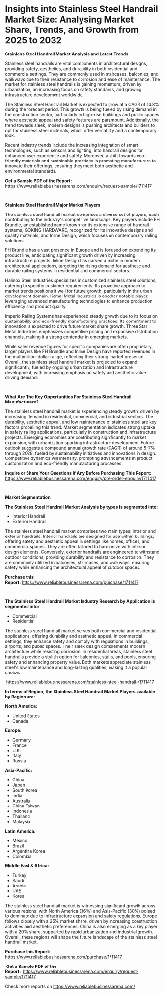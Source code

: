 <p><h1>Insights into Stainless Steel Handrail Market Size: Analysing Market Share, Trends, and Growth from 2025 to 2032</h1></p><p><strong>Stainless Steel Handrail Market Analysis and Latest Trends</strong></p>
<p><p>Stainless steel handrails are vital components in architectural designs, providing safety, aesthetics, and durability in both residential and commercial settings. They are commonly used in staircases, balconies, and walkways due to their resistance to corrosion and ease of maintenance. The market for stainless steel handrails is gaining momentum, driven by urbanization, an increasing focus on safety standards, and growing infrastructure development worldwide.</p><p>The Stainless Steel Handrail Market is expected to grow at a CAGR of 14.8% during the forecast period. This growth is being fueled by rising demand in the construction sector, particularly in high-rise buildings and public spaces where aesthetic appeal and safety features are paramount. Additionally, the trend towards sleek, modern designs is pushing architects and builders to opt for stainless steel materials, which offer versatility and a contemporary look.</p><p>Recent industry trends include the increasing integration of smart technologies, such as sensors and lighting, into handrail designs for enhanced user experience and safety. Moreover, a shift towards eco-friendly materials and sustainable practices is prompting manufacturers to innovate their offerings, ensuring they meet both aesthetic and environmental standards.</p></p>
<p><strong>Get a Sample PDF of the Report:&nbsp;</strong> <a href="https://www.reliablebusinessarena.com/enquiry/request-sample/1711417?utm_campaign=2137&utm_medium=2&utm_source=Github&utm_content=ia&utm_term=04042025&utm_id=stainless-steel-handrail">https://www.reliablebusinessarena.com/enquiry/request-sample/1711417</a></p>
<p>&nbsp;</p>
<p><strong>Stainless Steel Handrail Major Market Players</strong></p>
<p><p>The stainless steel handrail market comprises a diverse set of players, each contributing to the industry's competitive landscape. Key players include FH Brundle, an established name known for its extensive range of handrail systems; GOKING HARDWARE, recognized for its innovative designs and quality materials; and Inline Design, which focuses on contemporary railing solutions.</p><p>FH Brundle has a vast presence in Europe and is focused on expanding its product line, anticipating significant growth driven by increasing infrastructure projects. Inline Design has carved a niche in modern architectural applications, targeting the rising demand for aesthetic and durable railing systems in residential and commercial sectors.</p><p>Halinox Steel Industries specializes in customized stainless steel solutions, catering to specific customer requirements. Its proactive approach to market trends positions it well for future growth, particularly in the urban development domain. Kamal Metal Industries is another notable player, leveraging advanced manufacturing technologies to enhance production efficiency and product quality.</p><p>Imperio Railing Systems has experienced steady growth due to its focus on sustainability and eco-friendly manufacturing practices. Its commitment to innovation is expected to drive future market share growth. Three Star Metal Industries emphasizes competitive pricing and expansive distribution channels, making it a strong contender in emerging markets.</p><p>While sales revenue figures for specific companies are often proprietary, larger players like FH Brundle and Inline Design have reported revenues in the multimillion-dollar range, reflecting their strong market presence. Overall, the stainless steel handrail market is projected to expand significantly, fueled by ongoing urbanization and infrastructure development, with increasing emphasis on safety and aesthetic value driving demand.</p></p>
<p>&nbsp;</p>
<p><strong>What Are The Key Opportunities For Stainless Steel Handrail Manufacturers?</strong></p>
<p><p>The stainless steel handrail market is experiencing steady growth, driven by increasing demand in residential, commercial, and industrial sectors. The durability, aesthetic appeal, and low maintenance of stainless steel are key factors propelling this trend. Market segmentation indicates strong uptake in safety railing applications, particularly in construction and infrastructure projects. Emerging economies are contributing significantly to market expansion, with urbanization sparking infrastructure development. Future outlook suggests a compound annual growth rate (CAGR) of around 5-7% through 2028, fueled by sustainability initiatives and innovations in design. Competitive dynamics will intensify, prompting advancements in product customization and eco-friendly manufacturing processes.</p></p>
<p><strong>Inquire or Share Your Questions If Any Before Purchasing This Report:</strong> <a href="https://www.reliablebusinessarena.com/enquiry/pre-order-enquiry/1711417?utm_campaign=2137&utm_medium=2&utm_source=Github&utm_content=ia&utm_term=04042025&utm_id=stainless-steel-handrail">https://www.reliablebusinessarena.com/enquiry/pre-order-enquiry/1711417</a></p>
<p>&nbsp;</p>
<p><strong>Market Segmentation</strong></p>
<p><strong>The Stainless Steel Handrail Market Analysis by types is segmented into:</strong></p>
<p><ul><li>Interior Handrail</li><li>Exterior Handrail</li></ul></p>
<p><p>The stainless steel handrail market comprises two main types: interior and exterior handrails. Interior handrails are designed for use within buildings, offering safety and aesthetic appeal in settings like homes, offices, and commercial spaces. They are often tailored to harmonize with interior design elements. Conversely, exterior handrails are engineered to withstand outdoor conditions, providing durability and resistance to corrosion. They are commonly utilized in balconies, staircases, and walkways, ensuring safety while enhancing the architectural appeal of outdoor spaces.</p></p>
<p><strong>Purchase this Report:&nbsp;</strong><a href="https://www.reliablebusinessarena.com/purchase/1711417?utm_campaign=2137&utm_medium=2&utm_source=Github&utm_content=ia&utm_term=04042025&utm_id=stainless-steel-handrail">https://www.reliablebusinessarena.com/purchase/1711417</a></p>
<p>&nbsp;</p>
<p><strong>The Stainless Steel Handrail Market Industry Research by Application is segmented into:</strong></p>
<p><ul><li>Commercial</li><li>Residential</li></ul></p>
<p><p>The stainless steel handrail market serves both commercial and residential applications, offering durability and aesthetic appeal. In commercial settings, they enhance safety and comply with regulations in buildings, airports, and public spaces. Their sleek design complements modern architecture while resisting corrosion. In residential areas, stainless steel handrails provide a stylish option for balconies, stairs, and pools, ensuring safety and enhancing property value. Both markets appreciate stainless steel's low maintenance and long-lasting qualities, making it a popular choice.</p></p>
<p><a href="https://www.reliablebusinessarena.com/stainless-steel-handrail-r1711417?utm_campaign=2137&utm_medium=2&utm_source=Github&utm_content=ia&utm_term=04042025&utm_id=stainless-steel-handrail">&nbsp;https://www.reliablebusinessarena.com/stainless-steel-handrail-r1711417</a></p>
<p><strong>In terms of Region, the Stainless Steel Handrail Market Players available by Region are:</strong></p>
<p>
    <p> <strong> North America: </strong>
        <ul>
            <li>United States</li>
            <li>Canada</li>
        </ul>
        </p> 
    <p> <strong> Europe: </strong>
        <ul>
            <li>Germany</li>
            <li>France</li>
            <li>U.K.</li>
            <li>Italy</li>
            <li>Russia</li>
        </ul>
        </p> 
    <p> <strong> Asia-Pacific: </strong>
        <ul>
            <li>China</li>
            <li>Japan</li>
            <li>South Korea</li>
            <li>India</li>
            <li>Australia</li>
            <li>China Taiwan</li>
            <li>Indonesia</li>
            <li>Thailand</li>
            <li>Malaysia</li>
        </ul>
        </p> 
    <p> <strong> Latin America: </strong>
        <ul>
            <li>Mexico</li>
            <li>Brazil</li>
            <li>Argentina Korea</li>
            <li>Colombia</li>
        </ul>
        </p> 
    <p> <strong> Middle East & Africa: </strong>
        <ul>
            <li>Turkey</li>
            <li>Saudi</li>
            <li>Arabia</li>
            <li>UAE</li>
            <li>Korea</li>
        </ul>
    </p>
    </p>
<p><p>The stainless steel handrail market is witnessing significant growth across various regions, with North America (36%) and Asia-Pacific (30%) poised to dominate due to infrastructure expansion and safety regulations. Europe follows closely with a 25% market share, driven by increasing construction activities and aesthetic preferences. China is also emerging as a key player with a 20% share, supported by rapid urbanization and industrial growth. Overall, these regions will shape the future landscape of the stainless steel handrail market.</p></p>
<p><strong>Purchase this Report: </strong><a href="https://www.reliablebusinessarena.com/purchase/1711417?utm_campaign=2137&utm_medium=2&utm_source=Github&utm_content=ia&utm_term=04042025&utm_id=stainless-steel-handrail">https://www.reliablebusinessarena.com/purchase/1711417</a></p>
<p>&nbsp;<strong>Get a Sample PDF of the Report:&nbsp;&nbsp;</strong><a href="https://www.reliablebusinessarena.com/enquiry/request-sample/1711417?utm_campaign=2137&utm_medium=2&utm_source=Github&utm_content=ia&utm_term=04042025&utm_id=stainless-steel-handrail">https://www.reliablebusinessarena.com/enquiry/request-sample/1711417</a></p>
<p><strong></strong></p>
<p>Check more reports on <a href="https://www.reliablebusinessarena.com/?utm_campaign=2137&utm_medium=2&utm_source=Github&utm_content=ia&utm_term=04042025&utm_id=stainless-steel-handrail">https://www.reliablebusinessarena.com/</a></p>